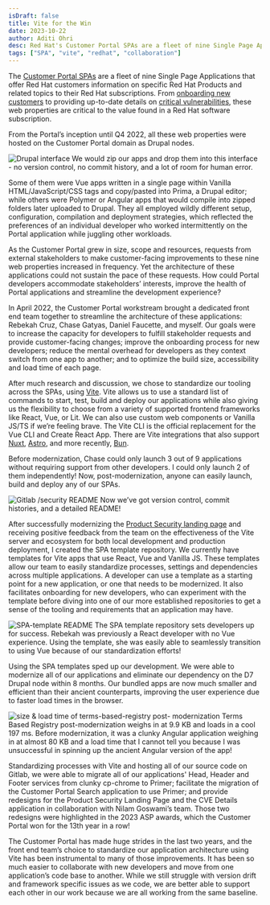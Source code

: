 ```yaml
---
isDraft: false
title: Vite for the Win
date: 2023-10-22
author: Aditi Ohri
desc: Red Hat's Customer Portal SPAs are a fleet of nine Single Page Applications, which were once upon a time hosted as Drupal nodes. In 2022, they were modernized, thanks to the Customer Portal's Front End team's willingness to experiment with Vite.
tags: ["SPA", "vite", "redhat", "collaboration"]
---
```


The <a href="https://docs.engineering.redhat.com/pages/viewpage.action?pageId=271993968" target="_blank">Customer Portal SPAs</a> are a fleet of nine Single Page Applications that offer Red Hat customers information on specific Red Hat Products and related topics to their Red Hat subscriptions. From <a href="https://access.redhat.com/start/" target="_blank">onboarding new customers</a> to providing up-to-date details on <a href="https://access.redhat.com/security/cve/cve-2022-1278" target="_blank">critical vulnerabilities</a>, these web properties are critical to the value found in a Red Hat software subscription.

From the Portal’s inception until Q4 2022, all these web properties were hosted on the Customer Portal domain as Drupal nodes.

![Drupal interface](/images/vite-drupal.png)
We would zip our apps and drop them into this interface - no version control, no commit history, and a lot of room for human error.

Some of them were Vue apps written in a single page within Vanilla HTML/JavaScript/CSS tags and copy/pasted into Prima, a Drupal editor; while others were Polymer or Angular apps that would compile into zipped folders later uploaded to Drupal. They all employed wildly different setup, configuration, compilation and deployment strategies, which reflected the preferences of an individual developer who worked intermittently on the Portal application while juggling other workloads.

As the Customer Portal grew in size, scope and resources, requests from external stakeholders to make customer-facing improvements to these nine web properties increased in frequency. Yet the architecture of these applications could not sustain the pace of these requests. How could Portal developers accommodate stakeholders’ interests, improve the health of Portal applications and streamline the development experience?

In April 2022, the Customer Portal workstream brought a dedicated front end team together to streamline the architecture of these applications: Rebekah Cruz, Chase Gatyas, Daniel Faucette, and myself. Our goals were to increase the capacity for developers to fulfill stakeholder requests and provide customer-facing changes; improve the onboarding process for new developers; reduce the mental overhead for developers as they context switch from one app to another; and to optimize the build size, accessibility and load time of each page.

After much research and discussion, we chose to standardize our tooling across the SPAs, using <a href="https://vitejs.dev/guide/why.html" target="_blank">Vite</a>. Vite allows us to use a standard list of commands to start, test, build and deploy our applications while also giving us the flexibility to choose from a variety of supported frontend frameworks like React, Vue, or Lit. We can also use custom web components or Vanilla JS/TS if we’re feeling brave. The Vite CLI is the official replacement for the Vue CLI and Create React App. There are Vite integrations that also support <a href="https://vite.nuxtjs.org/" target="_blank">Nuxt</a>, <a href="https://docs.astro.build/en/recipes/add-yaml-support/" target="_blank">Astro</a>, and more recently, <a href="https://bun.sh/guides/ecosystem/vite" target="_blank">Bun</a>.

Before modernization, Chase could only launch 3 out of 9 applications without requiring support from other developers. I could only launch 2 of them independently! Now, post-modernization, anyone can easily launch, build and deploy any of our SPAs.

![Gitlab /security README](/images/vite-security.png)
Now we’ve got version control, commit histories, and a detailed README!

After successfully modernizing the <a href="https://access.redhat.com/security" target="_blank">Product Security landing page</a> and receiving positive feedback from the team on the effectiveness of the Vite server and ecosystem for both local development and production deployment, I created the SPA template repository. We currently have templates for Vite apps that use React, Vue and Vanilla JS. These templates allow our team to easily standardize processes, settings and dependencies across multiple applications. A developer can use a template as a starting point for a new application, or one that needs to be modernized. It also facilitates onboarding for new developers, who can experiment with the template before diving into one of our more established repositories to get a sense of the tooling and requirements that an application may have.

![SPA-template README](/images/vite-vuetemplate.png)
The SPA template repository sets developers up for success. Rebekah was previously a React developer with no Vue experience. Using the template, she was easily able to seamlessly transition to using Vue because of our standardization efforts!

Using the SPA templates sped up our development. We were able to modernize all of our applications and eliminate our dependency on the D7 Drupal node within 8 months. Our bundled apps are now much smaller and efficient than their ancient counterparts, improving the user experience due to faster load times in the browser.

![size & load time of terms-based-registry post- modernization](/images/vite-terms.png)
Terms Based Registry post-modernization weighs in at 9.9 KB and loads in a cool 197 ms. Before modernization, it was a clunky Angular application weighing in at almost 80 KB and a load time that I cannot tell you because I was unsuccessful in spinning up the ancient Angular version of the app!

Standardizing processes with Vite and hosting all of our source code on Gitlab, we were able to migrate all of our applications' Head, Header and Footer services from clunky cp-chrome to Primer; facilitate the migration of the Customer Portal Search application to use Primer; and provide redesigns for the Product Security Landing Page and the CVE Details application in collaboration with Nilam Goswami’s team. Those two redesigns were highlighted in the 2023 ASP awards, which the Customer Portal won for the 13th year in a row!

The Customer Portal has made huge strides in the last two years, and the front end team’s choice to standardize our application architecture using Vite has been instrumental to many of those improvements. It has been so much easier to collaborate with new developers and move from one application’s code base to another. While we still struggle with version drift and framework specific issues as we code, we are better able to support each other in our work because we are all working from the same baseline.
